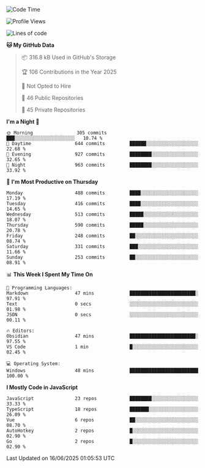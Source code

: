 <!--START_SECTION:waka-->
![Code Time](http://img.shields.io/badge/Code%20Time-951%20hrs%2023%20mins-blue)

![Profile Views](http://img.shields.io/badge/Profile%20Views-13-blue)

![Lines of code](https://img.shields.io/badge/From%20Hello%20World%20I%27ve%20Written-1.2%20million%20lines%20of%20code-blue)

**🐱 My GitHub Data** 

> 📦 316.8 kB Used in GitHub's Storage 
 > 
> 🏆 106 Contributions in the Year 2025
 > 
> 🚫 Not Opted to Hire
 > 
> 📜 46 Public Repositories 
 > 
> 🔑 45 Private Repositories 
 > 
**I'm a Night 🦉** 

```text
🌞 Morning                305 commits         ███░░░░░░░░░░░░░░░░░░░░░░   10.74 % 
🌆 Daytime                644 commits         ██████░░░░░░░░░░░░░░░░░░░   22.68 % 
🌃 Evening                927 commits         ████████░░░░░░░░░░░░░░░░░   32.65 % 
🌙 Night                  963 commits         ████████░░░░░░░░░░░░░░░░░   33.92 % 
```
📅 **I'm Most Productive on Thursday** 

```text
Monday                   488 commits         ████░░░░░░░░░░░░░░░░░░░░░   17.19 % 
Tuesday                  416 commits         ████░░░░░░░░░░░░░░░░░░░░░   14.65 % 
Wednesday                513 commits         █████░░░░░░░░░░░░░░░░░░░░   18.07 % 
Thursday                 590 commits         █████░░░░░░░░░░░░░░░░░░░░   20.78 % 
Friday                   248 commits         ██░░░░░░░░░░░░░░░░░░░░░░░   08.74 % 
Saturday                 331 commits         ███░░░░░░░░░░░░░░░░░░░░░░   11.66 % 
Sunday                   253 commits         ██░░░░░░░░░░░░░░░░░░░░░░░   08.91 % 
```


📊 **This Week I Spent My Time On** 

```text
💬 Programming Languages: 
Markdown                 47 mins             ████████████████████████░   97.91 % 
Text                     0 secs              ░░░░░░░░░░░░░░░░░░░░░░░░░   01.98 % 
JSON                     0 secs              ░░░░░░░░░░░░░░░░░░░░░░░░░   00.11 % 

🔥 Editors: 
Obsidian                 47 mins             ████████████████████████░   97.55 % 
VS Code                  1 min               █░░░░░░░░░░░░░░░░░░░░░░░░   02.45 % 

💻 Operating System: 
Windows                  48 mins             █████████████████████████   100.00 % 
```

**I Mostly Code in JavaScript** 

```text
JavaScript               23 repos            ████████░░░░░░░░░░░░░░░░░   33.33 % 
TypeScript               18 repos            ███████░░░░░░░░░░░░░░░░░░   26.09 % 
Vue                      6 repos             ██░░░░░░░░░░░░░░░░░░░░░░░   08.70 % 
AutoHotkey               2 repos             █░░░░░░░░░░░░░░░░░░░░░░░░   02.90 % 
Go                       2 repos             █░░░░░░░░░░░░░░░░░░░░░░░░   02.90 % 
```




 Last Updated on 16/06/2025 01:05:53 UTC
<!--END_SECTION:waka-->
